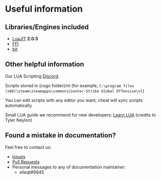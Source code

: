 # Useful information

## Libraries/Engines included

- [LuaJIT](https://github.com/LuaJIT/LuaJIT) **2.0.5**
- [FFI](https://luajit.org/ext_ffi.html)
- [bit](https://bitop.luajit.org/api.html)

## Other helpful information

Our LUA Scripting [Discord](https://discord.gg/wtzfXrUzBv).

Scripts stored in (csgo folder)/nl (for example,
`C:\program files (x86)\steam\steamapps\common\Counter-Strike Global Offensive\nl`)

You can edit scripts with any editor you want, cheat will sync scripts automatically

Small LUA guide we recommend for new developers: [Learn LUA](http://tylerneylon.com/a/learn-lua/) (credits to Tyler Neylon)

## Found a mistake in documentation?

Feel free to contact us:

- [Issues](https://github.com/neverlosecc/api-documentation/issues)
- [Pull Requests](https://github.com/neverlosecc/api-documentation/pulls)
- Personal messages to any of documentation maintainer:
  - elleqt#9945
